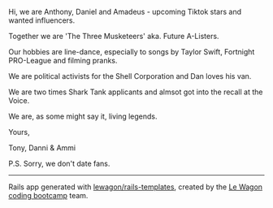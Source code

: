 Hi, we are Anthony, Daniel and Amadeus - upcoming Tiktok stars and wanted influencers.

Together we are 'The Three Musketeers' aka. Future A-Listers.

Our hobbies are line-dance, especially to songs by Taylor Swift, Fortnight PRO-League and filming pranks.

We are political activists for the Shell Corporation and Dan loves his van.

We are two times Shark Tank applicants and almsot got into the recall at the Voice.

We are, as some might say it, living legends.

Yours,

Tony, Danni & Ammi

P.S. Sorry, we don't date fans.

------------

Rails app generated with [lewagon/rails-templates](https://github.com/lewagon/rails-templates), created by the [Le Wagon coding bootcamp](https://www.lewagon.com) team.
